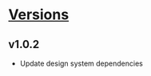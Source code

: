 # [Versions](https://github.com/Tracktor/treege-consumer/releases)

## v1.0.2
- Update design system dependencies

